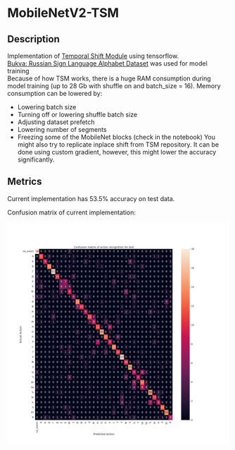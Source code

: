 # MobileNetV2-TSM
## Description
Implementation of [Temporal Shift Module](https://arxiv.org/abs/1811.08383) using tensorflow. <br>
[Bukva: Russian Sign Language Alphabet Dataset](https://github.com/ai-forever/bukva) was used for model training<br>
Because of how TSM works, there is a huge RAM consumption during model training (up to 28 Gb with shuffle on and batch_size = 16). Memory consumption can be lowered by:
- Lowering batch size
- Turning off or lowering shuffle batch size
- Adjusting dataset prefetch
- Lowering number of segments
- Freezing some of the MobileNet blocks (check in the notebook)
You might also try to replicate inplace shift from TSM repository. It can be done using custom gradient, however, this might lower the accuracy significantly.

## Metrics
<p>Current implementation has 53.5% accuracy on test data.</p>
<p>Confusion matrix of current implementation:</p>
<picture>
    <source srcset="./out.png" />
    <img alt="Confusion Matrix" src="./out.png" />
  </picture>

